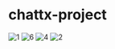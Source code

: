 # chattx-project

![1](https://user-images.githubusercontent.com/56466543/161477424-b13208d7-5d33-4de4-92aa-7e47f43cae36.png)
![6](https://user-images.githubusercontent.com/56466543/161477429-68d571e2-6421-494d-a6e0-786186d3f0db.png)
![4](https://user-images.githubusercontent.com/56466543/161477484-db704467-4b86-4cdc-b9bf-e1dd0fb404ed.png)
![2](https://user-images.githubusercontent.com/56466543/161477487-c660ff65-6413-464c-b316-5afd54d49d4b.png)
